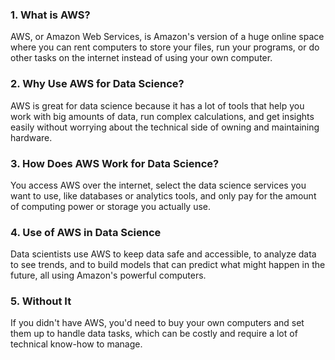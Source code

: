 ### 1. What is AWS?
AWS, or Amazon Web Services, is Amazon's version of a huge online space where you can rent computers to store your files, run your programs, or do other tasks on the internet instead of using your own computer.

### 2. Why Use AWS for Data Science?
AWS is great for data science because it has a lot of tools that help you work with big amounts of data, run complex calculations, and get insights easily without worrying about the technical side of owning and maintaining hardware.

### 3. How Does AWS Work for Data Science?
You access AWS over the internet, select the data science services you want to use, like databases or analytics tools, and only pay for the amount of computing power or storage you actually use.

### 4. Use of AWS in Data Science
Data scientists use AWS to keep data safe and accessible, to analyze data to see trends, and to build models that can predict what might happen in the future, all using Amazon's powerful computers.

### 5. Without It
If you didn't have AWS, you'd need to buy your own computers and set them up to handle data tasks, which can be costly and require a lot of technical know-how to manage.